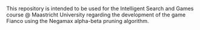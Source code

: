 This repository is intended to be used for the Intelligent Search and Games course @ Maastricht University regarding the development of the game Fianco using the Negamax alpha-beta
pruning algorithm.

